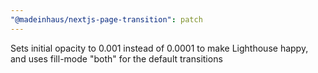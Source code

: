 ```yaml
---
"@madeinhaus/nextjs-page-transition": patch
---
```


Sets initial opacity to 0.001 instead of 0.0001 to make Lighthouse happy, and uses fill-mode "both" for the default transitions
